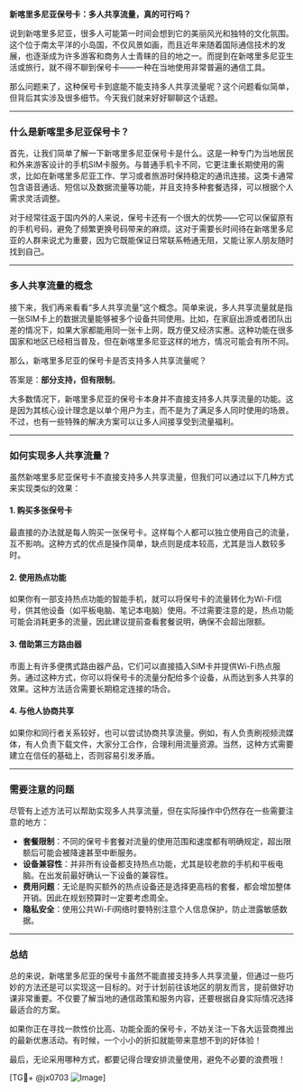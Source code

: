 **新喀里多尼亚保号卡：多人共享流量，真的可行吗？**

说到新喀里多尼亚，很多人可能第一时间会想到它的美丽风光和独特的文化氛围。这个位于南太平洋的小岛国，不仅风景如画，而且近年来随着国际通信技术的发展，也逐渐成为许多游客和商务人士青睐的目的地之一。而提到在新喀里多尼亚生活或旅行，就不得不聊到保号卡——一种在当地使用非常普遍的通信工具。

那么问题来了，这种保号卡到底能不能支持多人共享流量呢？这个问题看似简单，但背后其实涉及很多细节。今天我们就来好好聊聊这个话题。

---

### **什么是新喀里多尼亚保号卡？**

首先，让我们简单了解一下新喀里多尼亚保号卡是什么。这是一种专门为当地居民和外来游客设计的手机SIM卡服务。与普通手机卡不同，它更注重长期使用的需求，比如在新喀里多尼亚工作、学习或者旅游时保持稳定的通讯连接。这类卡通常包含语音通话、短信以及数据流量等功能，并且支持多种套餐选择，可以根据个人需求灵活调整。

对于经常往返于国内外的人来说，保号卡还有一个很大的优势——它可以保留原有的手机号码，避免了频繁更换号码带来的麻烦。这对于需要长时间待在新喀里多尼亚的人群来说尤为重要，因为它既能保证日常联系畅通无阻，又能让家人朋友随时找到自己。

---

### **多人共享流量的概念**

接下来，我们再来看看“多人共享流量”这个概念。简单来说，多人共享流量就是指一张SIM卡上的数据流量能够被多个设备共同使用。比如，在家庭出游或者团队出差的情况下，如果大家都能用同一张卡上网，既方便又经济实惠。这种功能在很多国家和地区已经相当普及，但在新喀里多尼亚这样的地方，情况可能会有所不同。

那么，新喀里多尼亚的保号卡是否支持多人共享流量呢？

答案是：**部分支持，但有限制**。

大多数情况下，新喀里多尼亚的保号卡本身并不直接支持多人共享流量的功能。这是因为其核心设计理念是以单个用户为主，而不是为了满足多人同时使用的场景。不过，也有一些特殊的解决方案可以让多人间接享受到流量福利。

---

### **如何实现多人共享流量？**

虽然新喀里多尼亚保号卡不直接支持多人共享流量，但我们可以通过以下几种方式来实现类似的效果：

#### **1. 购买多张保号卡**
最直接的办法就是每人购买一张保号卡。这样每个人都可以独立使用自己的流量，互不影响。这种方式的优点是操作简单，缺点则是成本较高，尤其是当人数较多时。

#### **2. 使用热点功能**
如果你有一部支持热点功能的智能手机，就可以将保号卡的流量转化为Wi-Fi信号，供其他设备（如平板电脑、笔记本电脑）使用。不过需要注意的是，热点功能可能会消耗更多的流量，因此建议提前查看套餐说明，确保不会超出限额。

#### **3. 借助第三方路由器**
市面上有许多便携式路由器产品，它们可以直接插入SIM卡并提供Wi-Fi热点服务。通过这种方式，你可以将保号卡的流量分配给多个设备，从而达到多人共享的效果。这种方法适合需要长期稳定连接的场合。

#### **4. 与他人协商共享**
如果你和同行者关系较好，也可以尝试协商共享流量。例如，有人负责刷视频流媒体，有人负责下载文件，大家分工合作，合理利用流量资源。当然，这种方式需要建立在信任的基础上，否则容易引发矛盾。

---

### **需要注意的问题**

尽管有上述方法可以帮助实现多人共享流量，但在实际操作中仍然存在一些需要注意的地方：

- **套餐限制**：不同的保号卡套餐对流量的使用范围和速度都有明确规定，超出限额后可能会被降速甚至中断服务。
- **设备兼容性**：并非所有设备都支持热点功能，尤其是较老款的手机和平板电脑。在出发前最好确认一下设备的兼容性。
- **费用问题**：无论是购买额外的热点设备还是选择更高档的套餐，都会增加整体开销。因此在规划预算时一定要考虑周全。
- **隐私安全**：使用公共Wi-Fi网络时要特别注意个人信息保护，防止泄露敏感数据。

---

### **总结**

总的来说，新喀里多尼亚的保号卡虽然不能直接支持多人共享流量，但通过一些巧妙的方法还是可以实现这一目标的。对于计划前往该地区的朋友而言，提前做好功课非常重要。不仅要了解当地的通信政策和服务内容，还要根据自身实际情况选择最适合的方案。

如果你正在寻找一款性价比高、功能全面的保号卡，不妨关注一下各大运营商推出的最新优惠活动。有时候，一个小小的折扣就能带来意想不到的好体验！

最后，无论采用哪种方式，都要记得合理安排流量使用，避免不必要的浪费哦！

[TG💪+ @jx0703 ![Image](https://github.com/user-attachments/assets/dbca1d08-cadb-493c-b0ec-ad6f7a83f270)]